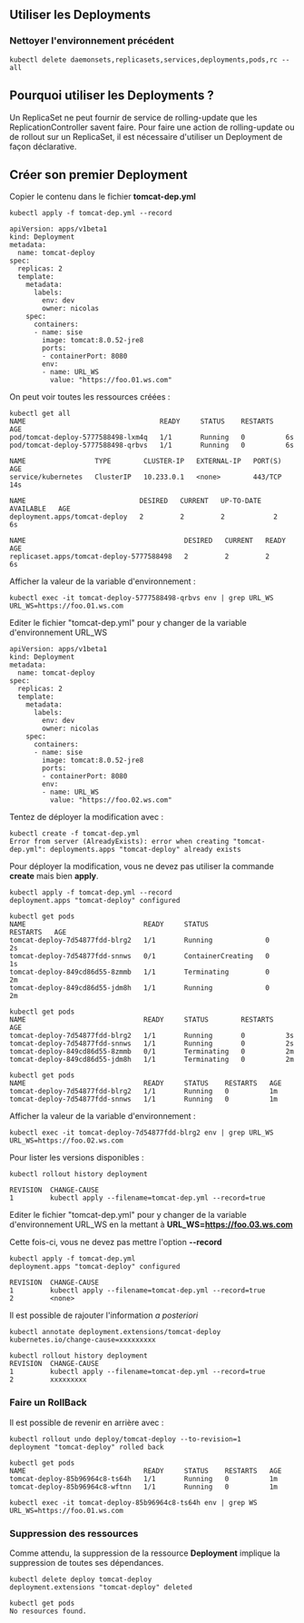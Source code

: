 ## Utiliser les Deployments

### Nettoyer l'environnement précédent

`kubectl delete daemonsets,replicasets,services,deployments,pods,rc --all`

## Pourquoi utiliser les Deployments ?

Un ReplicaSet ne peut fournir de service de rolling-update que les ReplicationController savent faire.
Pour faire une action de rolling-update ou de rollout sur un ReplicaSet, il est nécessaire d'utiliser un Deployment de façon déclarative.

## Créer son premier Deployment

Copier le contenu dans le fichier **tomcat-dep.yml**

```
kubectl apply -f tomcat-dep.yml --record

apiVersion: apps/v1beta1
kind: Deployment
metadata:
  name: tomcat-deploy
spec:
  replicas: 2
  template:
    metadata:
      labels:
        env: dev
        owner: nicolas
    spec:
      containers:
      - name: sise
        image: tomcat:8.0.52-jre8
        ports:
        - containerPort: 8080
        env:
        - name: URL_WS
          value: "https://foo.01.ws.com"
```

On peut voir toutes les ressources créées :

```
kubectl get all
NAME                                 READY     STATUS    RESTARTS   AGE
pod/tomcat-deploy-5777588498-lxm4q   1/1       Running   0          6s
pod/tomcat-deploy-5777588498-qrbvs   1/1       Running   0          6s

NAME                 TYPE        CLUSTER-IP   EXTERNAL-IP   PORT(S)   AGE
service/kubernetes   ClusterIP   10.233.0.1   <none>        443/TCP   14s

NAME                            DESIRED   CURRENT   UP-TO-DATE   AVAILABLE   AGE
deployment.apps/tomcat-deploy   2         2         2            2           6s

NAME                                       DESIRED   CURRENT   READY     AGE
replicaset.apps/tomcat-deploy-5777588498   2         2         2         6s
```

Afficher la valeur de la variable d'environnement :

```
kubectl exec -it tomcat-deploy-5777588498-qrbvs env | grep URL_WS
URL_WS=https://foo.01.ws.com
```

Editer le fichier "tomcat-dep.yml" pour y changer de la variable d'environnement URL_WS

```
apiVersion: apps/v1beta1
kind: Deployment
metadata:
  name: tomcat-deploy
spec:
  replicas: 2
  template:
    metadata:
      labels:
        env: dev
        owner: nicolas
    spec:
      containers:
      - name: sise
        image: tomcat:8.0.52-jre8
        ports:
        - containerPort: 8080
        env:
        - name: URL_WS
          value: "https://foo.02.ws.com"
```

Tentez de déployer la modification avec :

```
kubectl create -f tomcat-dep.yml
Error from server (AlreadyExists): error when creating "tomcat-dep.yml": deployments.apps "tomcat-deploy" already exists
```

Pour déployer la modification, vous ne devez pas utiliser la commande **create** mais bien **apply**.

```
kubectl apply -f tomcat-dep.yml --record
deployment.apps "tomcat-deploy" configured

kubectl get pods
NAME                             READY     STATUS              RESTARTS   AGE
tomcat-deploy-7d54877fdd-blrg2   1/1       Running             0          2s
tomcat-deploy-7d54877fdd-snnws   0/1       ContainerCreating   0          1s
tomcat-deploy-849cd86d55-8zmmb   1/1       Terminating         0          2m
tomcat-deploy-849cd86d55-jdm8h   1/1       Running             0          2m

kubectl get pods
NAME                             READY     STATUS        RESTARTS   AGE
tomcat-deploy-7d54877fdd-blrg2   1/1       Running       0          3s
tomcat-deploy-7d54877fdd-snnws   1/1       Running       0          2s
tomcat-deploy-849cd86d55-8zmmb   0/1       Terminating   0          2m
tomcat-deploy-849cd86d55-jdm8h   1/1       Terminating   0          2m

kubectl get pods
NAME                             READY     STATUS    RESTARTS   AGE
tomcat-deploy-7d54877fdd-blrg2   1/1       Running   0          1m
tomcat-deploy-7d54877fdd-snnws   1/1       Running   0          1m
```

Afficher la valeur de la variable d'environnement :

```
kubectl exec -it tomcat-deploy-7d54877fdd-blrg2 env | grep URL_WS
URL_WS=https://foo.02.ws.com
```

Pour lister les versions disponibles :

```
kubectl rollout history deployment

REVISION  CHANGE-CAUSE
1         kubectl apply --filename=tomcat-dep.yml --record=true
```

Editer le fichier "tomcat-dep.yml" pour y changer de la variable d'environnement URL_WS
en la mettant à **URL_WS=https://foo.03.ws.com**

Cette fois-ci, vous ne devez pas mettre l'option **--record**

```
kubectl apply -f tomcat-dep.yml
deployment.apps "tomcat-deploy" configured

REVISION  CHANGE-CAUSE
1         kubectl apply --filename=tomcat-dep.yml --record=true
2         <none>
```

Il est possible de rajouter l'information *a posteriori*

```
kubectl annotate deployment.extensions/tomcat-deploy kubernetes.io/change-cause=xxxxxxxxx

kubectl rollout history deployment
REVISION  CHANGE-CAUSE
1         kubectl apply --filename=tomcat-dep.yml --record=true
2         xxxxxxxxx
```

### Faire un RollBack


Il est possible de revenir en arrière avec :

```
kubectl rollout undo deploy/tomcat-deploy --to-revision=1
deployment "tomcat-deploy" rolled back

kubectl get pods
NAME                             READY     STATUS    RESTARTS   AGE
tomcat-deploy-85b96964c8-ts64h   1/1       Running   0          1m
tomcat-deploy-85b96964c8-wftnn   1/1       Running   0          1m

kubectl exec -it tomcat-deploy-85b96964c8-ts64h env | grep WS
URL_WS=https://foo.01.ws.com
```

### Suppression des ressources

Comme attendu, la suppression de la ressource **Deployment** implique la suppression de toutes ses dépendances.

```
kubectl delete deploy tomcat-deploy
deployment.extensions "tomcat-deploy" deleted

kubectl get pods
No resources found.
```
